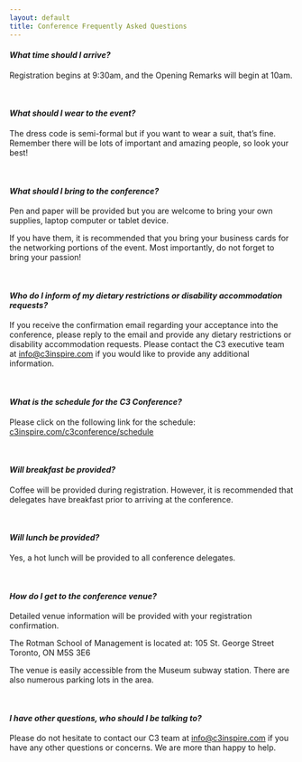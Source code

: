 ```yaml
---
layout: default
title: Conference Frequently Asked Questions
---
```

#### *What time should I arrive?*

Registration begins at 9:30am, and the Opening Remarks will begin at 10am.

<br>

#### *What should I wear to the event?*

The dress code is semi-formal but if you want to wear a suit, that’s fine. Remember there will be lots of important and amazing people, so look your best!

<br>

#### *What should I bring to the conference?*

Pen and paper will be provided but you are welcome to bring your own supplies, laptop computer or tablet device.

If you have them, it is recommended that you bring your business cards for the networking portions of the event. Most importantly, do not forget to bring your passion!

<br>

#### *Who do I inform of my dietary restrictions or disability accommodation requests?*

If you receive the confirmation email regarding your acceptance into the conference, please reply to the email and provide any dietary restrictions or disability accommodation requests. Please contact the C3 executive team at [info@c3inspire.com](mailto:info@c3inspire.com) if you would like to provide any additional information.

<br>

#### *What is the schedule for the C3 Conference?*

Please click on the following link for the schedule:
[c3inspire.com/c3conference/schedule](/c3conference/schedule)

<br>

#### *Will breakfast be provided?*

Coffee will be provided during registration. However, it is recommended that delegates have breakfast prior to arriving at the conference.

<br>

#### *Will lunch be provided?*

Yes, a hot lunch will be provided to all conference delegates.

<br>

#### *How do I get to the conference venue?*

Detailed venue information will be provided with your registration confirmation.

The Rotman School of Management is located at:
105 St. George Street
Toronto, ON M5S 3E6

The venue is easily accessible from the Museum subway station. There are also numerous parking lots in the area.

<br>

#### *I have other questions, who should I be talking to?*

Please do not hesitate to contact our C3 team at [info@c3inspire.com](mailto:info@c3inspire.com) if you have any other questions or concerns. We are more than happy to help.
